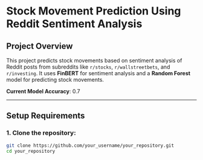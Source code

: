 # Stock Movement Prediction Using Reddit Sentiment Analysis

## Project Overview
This project predicts stock movements based on sentiment analysis of Reddit posts from subreddits like `r/stocks`, `r/wallstreetbets`, and `r/investing`. It uses **FinBERT** for sentiment analysis and a **Random Forest** model for predicting stock movements.

**Current Model Accuracy**: 0.7

---

## Setup Requirements

### 1. Clone the repository:
```bash
git clone https://github.com/your_username/your_repository.git
cd your_repository

